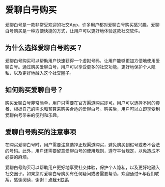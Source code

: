# 爱聊白号购买

爱聊白号是一款非常受欢迎的社交App，许多用户都对爱聊白号购买感兴趣。爱聊白号购买是一种方便快捷的方式，让用户可以更好地体验这款社交软件。

## 为什么选择爱聊白号购买？

爱聊白号购买可以帮助用户快速获得一个虚拟号码，让用户能够更加方便地使用爱聊白号。通过购买爱聊白号，用户可以享受更多的社交功能，更好地保护个人隐私，以及更好地融入这个社交圈子。

## 如何购买爱聊白号？

购买爱聊白号非常简单，用户只需要在官方渠道购买即可。用户可以选择不同的套餐，根据自己的需求和预算来购买合适的爱聊白号。购买后，用户可以立即享受到爱聊白号带来的便利和乐趣。

## 爱聊白号购买的注意事项

在购买爱聊白号时，用户需要注意选择正规渠道购买，避免购买到假号或者不合法的号码。此外，用户还需要留意爱聊白号的使用规则，遵守平台规定，以免造成不必要的麻烦。

爱聊白号购买可以帮助用户更好地享受社交体验，保护个人隐私，以及更好地融入社交圈子。如果您对爱聊白号购买有任何疑问或者需要帮助，欢迎通过✈与我们联系，感谢阅读，谢谢！[点我✈联系](https://gg.k02.cc)
